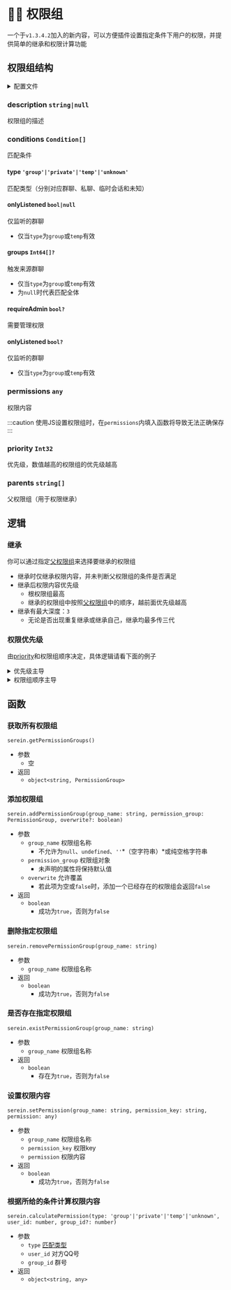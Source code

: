 # 👮‍♂️ 权限组

一个于`v1.3.4.2`加入的新内容，可以方便插件设置指定条件下用户的权限，并提供简单的继承和权限计算功能

## 权限组结构

<details>
  <summary>配置文件</summary>

```json title="permission.json" showLineNumbers
{
  "default": {
    "description": "Serein内置权限组",   // 介绍
    "conditions": [                     // 匹配条件
      {
        "type": "group",                // 类型
        "onlyListened": true            // 仅监听的群聊
      },
      {
        "type": "private"
      }
    ],
    "permissions": {                    // 权限内容
      "permission1": {                  // 权限对象
        "object": {
          "bool": true
        },
        "array": [
          1,
          2,
          3
        ],
        "string": "text",
        "number": 114514,
        "null": null
      }
    },
    "priority": 0,                      // 优先级
    "parents": []                       // 父权限组
  }
}
```

</details>

### description `string|null`

权限组的描述

### conditions `Condition[]`

匹配条件

#### type `'group'|'private'|'temp'|'unknown'`

匹配类型（分别对应群聊、私聊、临时会话和未知）

#### onlyListened `bool|null`

仅监听的群聊

- 仅当`type`为`group`或`temp`有效

#### groups `Int64[]?`

触发来源群聊

- 仅当`type`为`group`或`temp`有效
- 为`null`时代表匹配全体

#### requireAdmin `bool?`

需要管理权限

#### onlyListened `bool?`

仅监听的群聊

- 仅当`type`为`group`或`temp`有效

### permissions `any`

权限内容

:::caution
使用JS设置权限组时，在`permissions`内填入函数将导致无法正确保存
:::

### priority `Int32`

优先级，数值越高的权限组的优先级越高

### parents `string[]`

父权限组（用于权限继承）

## 逻辑

### 继承

你可以通过指定[父权限组](#parents-string)来选择要继承的权限组

- 继承时仅继承权限内容，并未判断父权限组的条件是否满足
- 继承后权限内容优先级
  - 根权限组最高
  - 继承的权限组中按照[父权限组](#parents-string)中的顺序，越前面优先级越高
- 继承有最大深度：`3`
  - 无论是否出现重复继承或继承自己，继承均最多传三代

### 权限优先级

由[priority](#priority-int32)和权限组顺序决定，具体逻辑请看下面的例子

<details>
  <summary>优先级主导</summary>

```json showLineNumbers
{
  "test1": {
    "description": "测试权限组1",
    "conditions": [
      // ...
    ],
    "permissions": {
      "example.perm": "1"
    },
    // highlight-next-line
    "priority": 999,
    "parents": []
  },
  "test2": {
    "description": "测试权限组2",
    "conditions": [
      // ...
    ],
    "permissions": {
      "example.perm": "2"
    },
    // highlight-next-line
    "priority": 0,
    "parents": []
  }
}
```

以上两个权限组，有**不同**的优先级，但都有相同的权限`key`

因为`测试权限组1`的优先级`999`大于`测试权限组2`，故获取到的`example.perm`权限为`"1"`

</details>

<details>
  <summary>权限组顺序主导</summary>

```json showLineNumbers
{
  // highlight-next-line
  "test1": {
    "description": "测试权限组1",
    "conditions": [
      // ...
    ],
    "permissions": {
      "example.perm": "1"
    },
    "priority": 0,
    "parents": []
  },
  // highlight-next-line
  "test2": {
    "description": "测试权限组2",
    "conditions": [
      // ...
    ],
    "permissions": {
      "example.perm": "2"
    },
    "priority": 0,
    "parents": []
  }
}
```

以上两个权限组，有**相同**的优先级和相同的权限`key`

因为`测试权限组1`的顺序先于`测试权限组2`，故获取到的`example.perm`权限为`"1"`

</details>

## 函数

### 获取所有权限组

`serein.getPermissionGroups()`

- 参数
  - 空
- 返回
  - `object<string, PermissionGroup>`

### 添加权限组

`serein.addPermissionGroup(group_name: string, permission_group: PermissionGroup, overwrite?: boolean)`

- 参数
  - `group_name` 权限组名称
    - 不允许为`null`、`undefined`、`''`*（空字符串）*或纯空格字符串
  - `permission_group` 权限组对象
    - 未声明的属性将保持默认值
  - `overwrite` 允许覆盖
    - 若此项为空或`false`时，添加一个已经存在的权限组会返回`false`
- 返回
  - `boolean`
    - 成功为`true`，否则为`false`

### 删除指定权限组

`serein.removePermissionGroup(group_name: string)`

- 参数
  - `group_name` 权限组名称
- 返回
  - `boolean`
    - 成功为`true`，否则为`false`

### 是否存在指定权限组

`serein.existPermissionGroup(group_name: string)`

- 参数
  - `group_name` 权限组名称
- 返回
  - `boolean`
    - 存在为`true`，否则为`false`

### 设置权限内容

`serein.setPermission(group_name: string, permission_key: string, permission: any)`

- 参数
  - `group_name` 权限组名称
  - `permission_key` 权限key
  - `permission` 权限内容
- 返回
  - `boolean`
    - 成功为`true`，否则为`false`

### 根据所给的条件计算权限内容

`serein.calculatePermission(type: 'group'|'private'|'temp'|'unknown', user_id: number, group_id?: number)`

- 参数
  - `type` [匹配类型](#type-groupprivatetempunknown)
  - `user_id` 对方QQ号
  - `group_id` 群号
- 返回
  - `object<string, any>`
